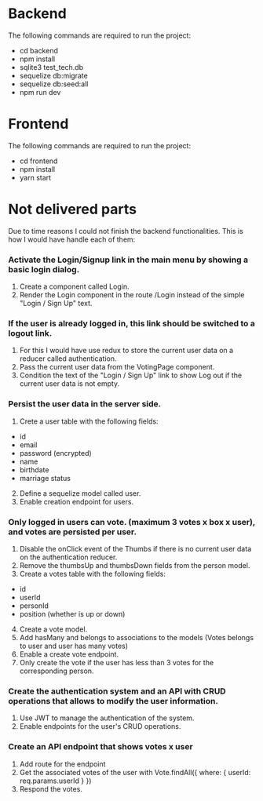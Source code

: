 # Backend

The following commands are required to run the project:

- cd backend
- npm install
- sqlite3 test_tech.db
- sequelize db:migrate
- sequelize db:seed:all
- npm run dev

# Frontend

The following commands are required to run the project:

- cd frontend
- npm install
- yarn start


# Not delivered parts

Due to time reasons I could not finish the backend functionalities. This is how I would have handle each of them:

### Activate the Login/Signup link in the main menu by showing a basic login dialog.

1. Create a component called Login.
2. Render the Login component in the route /Login instead of the simple "Login / Sign Up" text.

### If the user is already logged in, this link should be switched to a logout link.

1. For this I would have use redux to store the current user data on a reducer called authentication.
2. Pass the current user data from the VotingPage component.
3. Condition the text of the "Login / Sign Up" link to show Log out if the current user data is not empty.

### Persist the user data in the server side.

1. Crete a user table with the following fields:
  - id
  - email
  - password (encrypted)
  - name
  - birthdate
  - marriage status
2. Define a sequelize model called user.
3. Enable creation endpoint for users.


### Only logged in users can vote. (maximum 3 votes x box x user), and votes are persisted per user.

1. Disable the onClick event of the Thumbs if there is no current user data on the authentication reducer.
2. Remove the thumbsUp and thumbsDown fields from the person model.
3. Create a votes table with the following fields:
  - id
  - userId
  - personId
  - position (whether is up or down)
4. Create a vote model.
5. Add hasMany and belongs to associations to the models (Votes belongs to user and user has many votes)
6. Enable a create vote endpoint.
7. Only create the vote if the user has less than 3 votes for the corresponding person.

### Create the authentication system and an API with CRUD operations that allows to modify the user information.

1. Use JWT to manage the authentication of the system.
2. Enable endpoints for the user's CRUD operations.

### Create an API endpoint that shows votes x user

1. Add route for the endpoint
2. Get the associated votes of the user with Vote.findAll({ where: { userId: req.params.userId } })
3. Respond the votes.